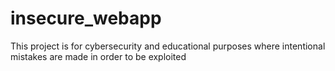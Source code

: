 # insecure_webapp

This project is for cybersecurity and educational purposes where intentional mistakes are made in order to be exploited 

